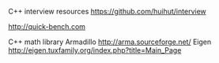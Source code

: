 C++ interview resources
https://github.com/huihut/interview

http://quick-bench.com

C++ math library
Armadillo
http://arma.sourceforge.net/
Eigen
http://eigen.tuxfamily.org/index.php?title=Main_Page
